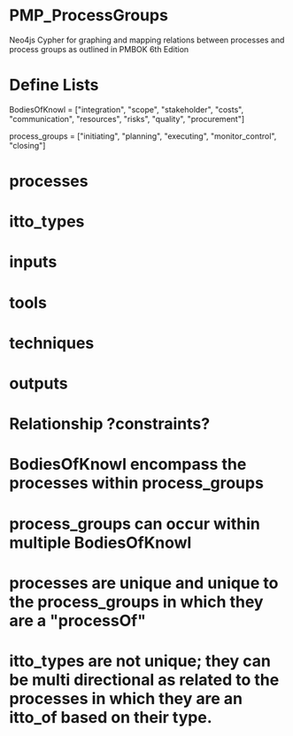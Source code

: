 # PMP_ProcessGroups
Neo4js Cypher for graphing and mapping relations between processes and process groups as outlined in PMBOK 6th Edition

# Define Lists
BodiesOfKnowl = ["integration",
                 "scope",
                 "stakeholder",
                 "costs",
                 "communication",
                 "resources",
                 "risks",
                 "quality",
                 "procurement"]

process_groups = ["initiating",
                  "planning",
                  "executing",
                  "monitor_control",
                  "closing"]
      
    
#     processes
#

#     itto_types
#       inputs
#       tools
#       techniques
#       outputs


# Relationship ?constraints?

# BodiesOfKnowl encompass the processes within process_groups

# process_groups can occur within multiple BodiesOfKnowl

# processes are unique and unique to the process_groups in which they are a "processOf"

# itto_types are not unique; they can be multi directional as related to the processes in which they are an itto_of based on their type.
